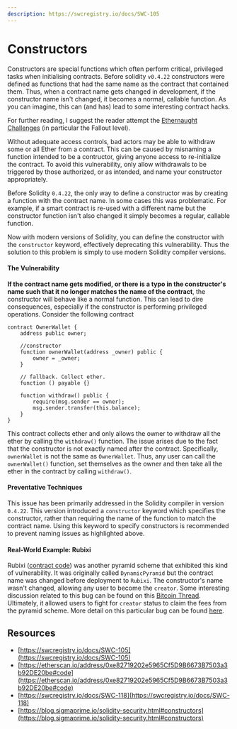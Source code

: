 ```yaml
---
description: https://swcregistry.io/docs/SWC-105
---
```


# Constructors

Constructors are special functions which often perform critical, privileged tasks when initialising contracts. Before solidity `v0.4.22` constructors were defined as functions that had the same name as the contract that contained them. Thus, when a contract name gets changed in development, if the constructor name isn't changed, it becomes a normal, callable function. As you can imagine, this can (and has) lead to some interesting contract hacks.

For further reading, I suggest the reader attempt the [Ethernaught Challenges](https://github.com/OpenZeppelin/ethernaut) (in particular the Fallout level).

Without adequate access controls, bad actors may be able to withdraw some or all Ether from a contract. This can be caused by misnaming a function intended to be a contructor, giving anyone access to re-initialize the contract. To avoid this vulnerability, only allow withdrawals to be triggered by those authorized, or as intended, and name your constructor appropriately.

Before Solidity `0.4.22`, the only way to define a constructor was by creating a function with the contract name. In some cases this was problematic. For example, if a smart contract is re-used with a different name but the constructor function isn't also changed it simply becomes a regular, callable function.

Now with modern versions of Solidity, you can define the constructor with the `constructor` keyword, effectively deprecating this vulnerability. Thus the solution to this problem is simply to use modern Solidity compiler versions.

#### The Vulnerability <a href="#constructors-vuln" id="constructors-vuln"></a>

**If the contract name gets modified, or there is a typo in the constructor's name such that it no longer matches the name of the contract**, the constructor will behave like a normal function. This can lead to dire consequences, especially if the constructor is performing privileged operations. Consider the following contract

```solidity
contract OwnerWallet {
    address public owner;

    //constructor
    function ownerWallet(address _owner) public {
        owner = _owner;
    }

    // fallback. Collect ether.
    function () payable {}

    function withdraw() public {
        require(msg.sender == owner);
        msg.sender.transfer(this.balance);
    }
}
```

This contract collects ether and only allows the owner to withdraw all the ether by calling the `withdraw()` function. The issue arises due to the fact that the constructor is not exactly named after the contract. Specifically, `ownerWallet` is not the same as `OwnerWallet`. Thus, any user can call the `ownerWallet()` function, set themselves as the owner and then take all the ether in the contract by calling `withdraw()`.

#### Preventative Techniques <a href="#constructors-prev" id="constructors-prev"></a>

This issue has been primarily addressed in the Solidity compiler in version `0.4.22`. This version introduced a `constructor` keyword which specifies the constructor, rather than requiring the name of the function to match the contract name. Using this keyword to specify constructors is recommended to prevent naming issues as highlighted above.

#### Real-World Example: Rubixi <a href="#constructors-example" id="constructors-example"></a>

Rubixi ([contract code](https://etherscan.io/address/0xe82719202e5965Cf5D9B6673B7503a3b92DE20be#code)) was another pyramid scheme that exhibited this kind of vulnerability. It was originally called `DynamicPyramid` but the contract name was changed before deployment to `Rubixi`. The constructor's name wasn't changed, allowing any user to become the `creator`. Some interesting discussion related to this bug can be found on this [Bitcoin Thread](https://bitcointalk.org/index.php?topic=1400536.60). Ultimately, it allowed users to fight for `creator` status to claim the fees from the pyramid scheme. More detail on this particular bug can be found [here](https://applicature.com/blog/history-of-ethereum-security-vulnerabilities-hacks-and-their-fixes).

## Resources

* [https://swcregistry.io/docs/SWC-105](https://swcregistry.io/docs/SWC-105)
* [https://etherscan.io/address/0xe82719202e5965Cf5D9B6673B7503a3b92DE20be#code](https://etherscan.io/address/0xe82719202e5965Cf5D9B6673B7503a3b92DE20be#code)
* [https://swcregistry.io/docs/SWC-118](https://swcregistry.io/docs/SWC-118)
* [https://blog.sigmaprime.io/solidity-security.html#constructors](https://blog.sigmaprime.io/solidity-security.html#constructors)
